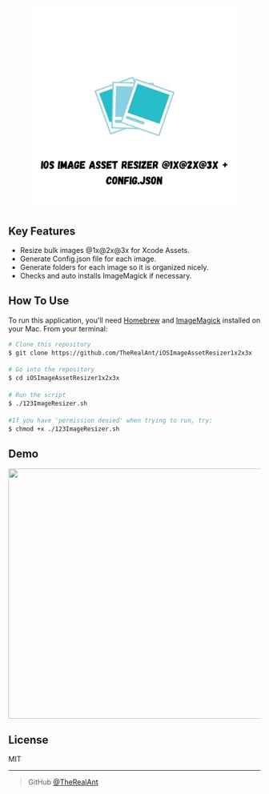 <h1 align="center">
  <br>
  <a href="https://github.com/TheRealAnt/iOSImageAssetResizer1x2x3x"><img src="https://github.com/TheRealAnt/iOSImageAssetResizer1x2x3x/blob/main/img/logo.jpg" alt="logo" width="400"></a>
  <br>
</h1>

## Key Features

* Resize bulk images @1x@2x@3x for Xcode Assets.
* Generate Config.json file for each image.
* Generate folders for each image so it is organized nicely.
* Checks and auto installs ImageMagick if necessary.

## How To Use

To run this application, you'll need [Homebrew](https://brew.sh/) and [ImageMagick](https://imagemagick.org/script/download.php) installed on your Mac. From your terminal:

```bash
# Clone this repository
$ git clone https://github.com/TheRealAnt/iOSImageAssetResizer1x2x3x

# Go into the repository
$ cd iOSImageAssetResizer1x2x3x

# Run the script
$ ./123ImageResizer.sh

#If you have 'permission denied' when trying to run, try:
$ chmod +x ./123ImageResizer.sh
```
## Demo

<img align="center" src="https://github.com/TheRealAnt/iOSImageAssetResizer1x2x3x/blob/main/img/demo.gif" width="1000" height="500" />

## License

MIT

---

> GitHub [@TheRealAnt](https://github.com/TheRealAnt)
